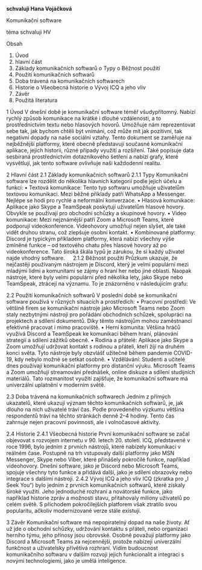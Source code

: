 
**schvaluji Hana Vojáčková**


Komunikační software

téma schvaluji HV

Obsah
1.	Úvod
2.	hlavní část
  1.	Základy komunikačních softwarů
    o	Typy
    o	Běžnost použití
  2.	Použití komunikačních softwarů
  3.	Doba trávená na komunikačních softwarech
  4.	Historie
    o	Všeobecná historie
    o	Vývoj ICQ a jeho vliv
3.	Závěr
4.	Použitá literatura


1	Úvod
V dnešní době je komunikační software téměř všudypřítomný. Nabízí rychlý způsob komunikace na krátké i dlouhé vzdálenosti, a to prostřednictvím textu nebo hlasových hovorů. Umožňuje nám reprezentovat sebe tak, jak bychom chtěli být vnímáni, což může mít jak pozitivní, tak negativní dopady na naše sociální vztahy. Tento dokument se zaměřuje na nejběžnější platformy, které obecně představují současné komunikační aplikace, jejich historii, různé případy využití a rozšíření. Také popisuje data sesbíraná prostřednictvím dotazníkového šetření a nabízí grafy, které vysvětlují, jak tento software ovlivňuje naši každodenní realitu.

2	Hlavní část
 2.1	Základy komunikačních softwarů
  2.1.1	Typy
Komunikační software lze rozdělit do několika hlavních kategorií podle jejich účelu a funkcí:
•	Textová komunikace:
Tento typ softwaru umožňuje uživatelům textovou komunikaci. Mezi běžné příklady patří WhatsApp a Messenger. Nejlépe se hodí pro rychlé a neformální konverzace.
•	Hlasová komunikace:
Aplikace jako Skype a TeamSpeak poskytují uživatelům hlasové hovory. Obvykle se používají pro obchodní schůzky a skupinové hovory.
•	Video komunikace:
Mezi nejznámější patří Zoom a Microsoft Teams, které podporují videokonference. Videohovory umožňují nejen slyšet, ale také vidět druhou stranu, což zlepšuje osobní kontakt.
•	Kombinované platformy:
Discord je typickým příkladem platformy, která nabízí všechny výše zmíněné funkce – od textového chatu přes hlasové hovory až po videokonference.
Tato široká škála typů je zárukou, že si každý uživatel najde vhodný software.
 
  2.1.2	Běžnost použití
Průzkum ukazuje, že nejčastěji používaným nástrojem je Discord, který je velmi populární mezi mladými lidmi a komunitami se zájmy o hraní her nebo jiné oblasti. Naopak nástroje, které byly velmi populární před několika lety, jako Skype nebo TeamSpeak, ztrácejí na významu. To je znázorněno v následujícím grafu: 

 2.2	Použití komunikačních softwarů
V poslední době se komunikační software používá v různých situacích a prostředích:
•	Pracovní prostředí:
Ve většině firem se komunikační nástroje jako Microsoft Teams nebo Zoom staly nezbytnými nástroji pro pořádání obchodních schůzek, spolupráci na projektech a sdílení dokumentů. Díky těmto nástrojům mohou zaměstnanci efektivně pracovat i mimo pracoviště.
•	Herní komunita:
Většina hráčů využívá Discord a TeamSpeak ke komunikaci během hraní, plánování strategií a sdílení zážitků obecně.
•	Rodina a přátelé:
Aplikace jako Skype a Zoom umožňují udržovat kontakt s rodinou a přáteli, kteří žijí na druhém konci světa. Tyto nástroje byly obzvlášť užitečné během pandemie COVID-19, kdy nebylo možné se setkat osobně.
•	Vzdělávání:
Studenti a učitelé dnes používají komunikační platformy pro distanční výuku. Microsoft Teams a Zoom umožňují streamování přednášek, online diskuze a sdílení studijních materiálů.
Tato rozmanitost využití zajišťuje, že komunikační software má univerzální uplatnění v moderním světě.

 2.3	Doba trávená na komunikačních softwarech
Jedním z přímých ukazatelů, které ukazují význam těchto komunikačních softwarů, je, jak dlouho na nich uživatelé tráví čas. Podle provedeného výzkumu většina respondentů tráví na těchto stránkách denně 2–4 hodiny. Tento čas zahrnuje nejen pracovní povinnosti, ale i volnočasové aktivity. 

 2.4	Historie
  2.4.1	Všeobecná historie
První komunikační software se začal objevovat s rozvojem internetu v 90. letech 20. století. ICQ, představené v roce 1996, bylo jedním z prvních nástrojů, které nabízely komunikaci v reálném čase. Postupně na trh vstupovaly další platformy jako MSN Messenger, Skype nebo Viber, které přinášely pokročilé funkce, například videohovory. Dnešní software, jako je Discord nebo Microsoft Teams, spojuje všechny tyto funkce a přidává další, jako je sdílení obrazovky nebo integrace s dalšími nástroji. 
  2.4.2	Vývoj ICQ a jeho vliv
ICQ (zkratka pro „I Seek You“) bylo jedním z prvních komunikačních softwarů, které získaly široké využití. Jeho jednoduché rozhraní a novátorské funkce, jako například historie zpráv a možnosti stavu, přitahovaly miliony uživatelů po celém světě. S příchodem pokročilejších platforem však ztratilo svou popularitu, ačkoliv modernizované verze stále existují. 

3    Závěr
Komunikační software má nepopiratelný dopad na naše životy. Ať už jde o obchodní schůzky, udržování kontaktu s přáteli, nebo organizaci herního týmu, jeho přínosy jsou obrovské. Osobně považuji platformy jako Discord a Microsoft Teams za nejcennější, protože nabízejí univerzální funkčnost a uživatelsky přívětivá rozhraní. Vidím budoucnost komunikačního softwaru v dalším rozvoji jejich funkcionalit a integraci s novými technologiemi, jako je umělá inteligence.
